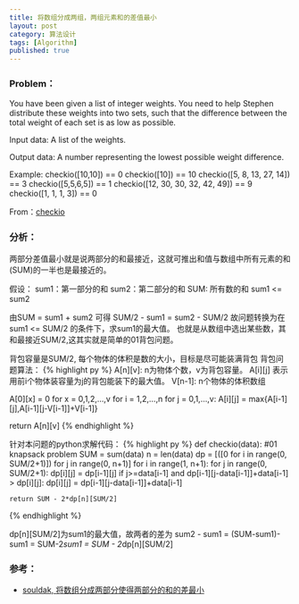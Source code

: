 ```yaml
---
title: 将数组分成两组，两组元素和的差值最小 
layout: post
category: 算法设计 
tags: [Algorithm]
published: true
---
```


### Problem：
You have been given a list of integer weights. You need to help Stephen distribute these weights into two sets, such that the difference between the total weight of each set is as low as possible.

Input data: A list of the weights.

Output data: A number representing the lowest possible weight difference.

Example:
checkio([10,10]) == 0
checkio([10]) == 10
checkio([5, 8, 13, 27, 14]) == 3
checkio([5,5,6,5]) == 1
checkio([12, 30, 30, 32, 42, 49]) == 9
checkio([1, 1, 1, 3]) == 0

From：[checkio](http://www.checkio.org/mission/task/info/loading-cargo/python-27/)

### 分析：
两部分差值最小就是说两部分的和最接近，这就可推出和值与数组中所有元素的和(SUM)的一半也是最接近的。

假设：
sum1：第一部分的和
sum2：第二部分的和
SUM:  所有数的和
sum1 <= sum2

由SUM = sum1 + sum2 可得 SUM/2 - sum1 = sum2 - SUM/2
故问题转换为在 sum1 <= SUM/2 的条件下，求sum1的最大值。
也就是从数组中选出某些数，其和最接近SUM/2,这其实就是简单的01背包问题。

背包容量是SUM/2, 每个物体的体积是数的大小，目标是尽可能装满背包
背包问题算法：
{% highlight py %}
A[n][v]: n为物体个数，v为背包容量。
A[i][j] 表示用前i个物体装容量为j的背包能装下的最大值。
V[n-1]: n个物体的体积数组

A[0][x] = 0 for x = 0,1,2,…,v
for i = 1,2,…,n
     for j = 0,1,…,v:
          A[i][j] = max{A[i-1][j],A[i-1][j-V[i-1]]+V[i-1]}

return A[n][v]
{% endhighlight %}	

针对本问题的python求解代码：
{% highlight py %}
def checkio(data):
    #01 knapsack problem
    SUM = sum(data)
    n = len(data)
    dp = [([0 for i in range(0, SUM/2+1)]) for j in range(0, n+1)]
    for i in range(1, n+1):
        for j in range(0, SUM/2+1):
            dp[i][j] = dp[i-1][j]
            if j>=data[i-1] and dp[i-1][j-data[i-1]]+data[i-1] > dp[i][j]:
                dp[i][j] = dp[i-1][j-data[i-1]]+data[i-1]

    return SUM - 2*dp[n][SUM/2]
{% endhighlight %}	

dp[n][SUM/2]为sum1的最大值，故两者的差为 
sum2 - sum1 = (SUM-sum1)-sum1 = SUM-2*sum1 = SUM - 2*dp[n][SUM/2]

### 参考：
- [souldak, 将数组分成两部分使得两部分的和的差最小](http://blog.csdn.net/souldak/article/details/12354325)
